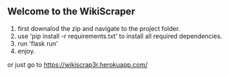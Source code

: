 Welcome to the WikiScraper
--------------------------
1. first downalod the zip and navigate to the project folder.
2. use 'pip install -r requirements.txt' to install all required dependencies.
3. run 'flask run'
4. enjoy.

or just go to https://wikiscrap3r.herokuapp.com/
